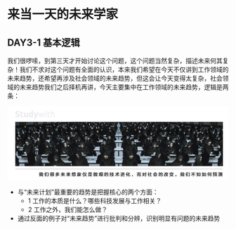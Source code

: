 # 来当一天的未来学家

## DAY3-1 基本逻辑

我们很啰嗦，到第三天才开始讨论这个问题，这个问题当然复杂，描述未来何其复杂！我们不求对这个问题有全面的认识，本来我们希望在今天不仅讲到工作领域的未来趋势，还希望再涉及社会领域的未来趋势，但这会让今天变得太复杂，社会领域的未来趋势我们之后择机再讲，今天主要集中在工作领域的未来趋势，逻辑是两条：

![](/assets/17.jpg)

* 与“未来计划”最重要的趋势是把握核心的两个方面：
  * 1 工作的本质是什么？哪些科技发展与工作相关？
  * 2 工作之外，我们能怎么做？
* 通过反面的例子对“未来趋势”进行批判和分辨，识别明显有问题的未来趋势







